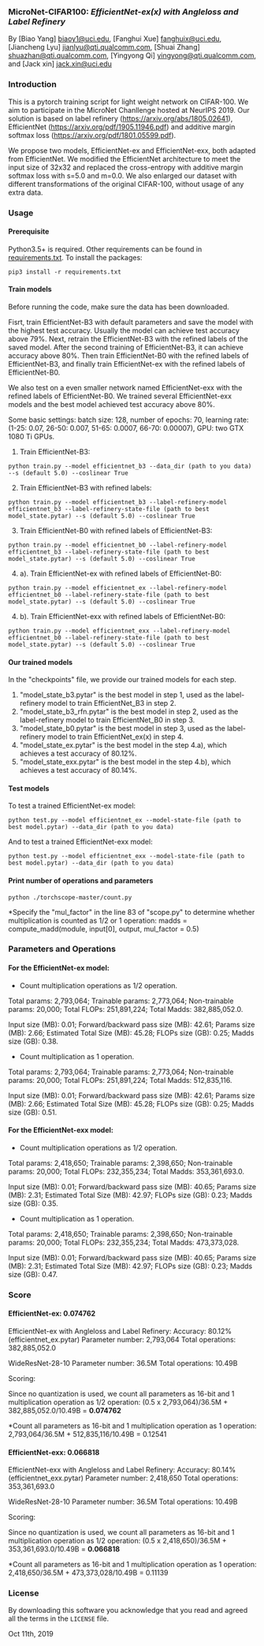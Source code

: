 ### MicroNet-CIFAR100: *EfficientNet-ex(x) with Angleloss and Label Refinery*
By [Biao Yang] biaoy1@uci.edu,
[Fanghui Xue] fanghuix@uci.edu,
[Jiancheng Lyu] jianlyu@qti.qualcomm.com,
[Shuai Zhang] shuazhan@qti.qualcomm.com,
[Yingyong Qi] yingyong@qti.qualcomm.com,
and [Jack xin] jack.xin@uci.edu


### Introduction
This is a pytorch training script for light weight network on CIFAR-100. We aim to participate in the MicroNet Chanllenge hosted at NeurIPS 2019. Our solution is based on label refinery (https://arxiv.org/abs/1805.02641), EfficientNet (https://arxiv.org/pdf/1905.11946.pdf) and additive margin softmax loss (https://arxiv.org/pdf/1801.05599.pdf).

We propose two models, EfficientNet-ex and EfficientNet-exx, both adapted from EfficientNet. We modified the EfficientNet architecture to meet the input size of 32x32 and replaced the cross-entropy with additive margin softmax loss with s=5.0 and m=0.0. We also enlarged our dataset with different transformations of the original CIFAR-100, without usage of any extra data.


### Usage
#### Prerequisite
Python3.5+ is required. Other requirements can be found in [requirements.txt](requirements.txt).
To install the packages:
```
pip3 install -r requirements.txt
```

#### Train models
Before running the code, make sure the data has been downloaded.

Fisrt, train EfficientNet-B3 with default parameters and save the model with the highest test accuracy. Usually the model can achieve test accuracy above 79%.
Next, retrain the EfficientNet-B3 with the refined labels of the saved model. After the second training of EfficientNet-B3, it can achieve accuracy above 80%.
Then train EfficientNet-B0 with the refined labels of EfficientNet-B3, and finally train EfficientNet-ex with the refined labels of EfficientNet-B0.

We also test on a even smaller network named EfficientNet-exx with the refined labels of EfficientNet-B0. We trained several EfficientNet-exx models and the best model achieved test accuracy above 80%.

Some basic settings: 
batch size: 128, number of epochs: 70, learning rate: (1-25: 0.07, 26-50: 0.007, 51-65: 0.0007, 66-70: 0.00007), GPU: two GTX 1080 Ti GPUs.

1. Train EfficientNet-B3:
```
python train.py --model efficientnet_b3 --data_dir (path to you data) --s (default 5.0) --coslinear True
```
2. Train EfficientNet-B3 with refined labels:
```
python train.py --model efficientnet_b3 --label-refinery-model efficientnet_b3 --label-refinery-state-file (path to best model_state.pytar) --s (default 5.0) --coslinear True
```
3. Train EfficientNet-B0 with refined labels of EfficientNet-B3:
```
python train.py --model efficientnet_b0 --label-refinery-model efficientnet_b3 --label-refinery-state-file (path to best model_state.pytar) --s (default 5.0) --coslinear True
```
4. a). Train EfficientNet-ex with refined labels of EfficientNet-B0:
```
python train.py --model efficientnet_ex --label-refinery-model efficientnet_b0 --label-refinery-state-file (path to best model_state.pytar) --s (default 5.0) --coslinear True
```
4. b). Train EfficientNet-exx with refined labels of EfficientNet-B0:
```
python train.py --model efficientnet_exx --label-refinery-model efficientnet_b0 --label-refinery-state-file (path to best model_state.pytar) --s (default 5.0) --coslinear True
```

#### Our trained models
In the "checkpoints" file, we provide our trained models for each step. 
1. "model_state_b3.pytar" is the best model in step 1, used as the label-refinery model to train EfficientNet_B3 in step 2. 
2. "model_state_b3_rfn.pytar" is the best model in step 2, used as the label-refinery model to train EfficientNet_B0 in step 3. 
3. "model_state_b0.pytar" is the best model in step 3, used as the label-refinery model to train EfficientNet_ex(x) in step 4. 
4. "model_state_ex.pytar" is the best model in the step 4.a), which achieves a test accuracy of 80.12%. 
4. "model_state_exx.pytar" is the best model in the step 4.b), which achieves a test accuracy of 80.14%. 


#### Test models
To test a trained EfficientNet-ex model:
```
python test.py --model efficientnet_ex --model-state-file (path to best model.pytar) --data_dir (path to you data)
```
And to test a trained EfficientNet-exx model:
```
python test.py --model efficientnet_exx --model-state-file (path to best model.pytar) --data_dir (path to you data)
```

#### Print number of operations and parameters
```
python ./torchscope-master/count.py
```
*Specify the "mul_factor" in the line 83 of "scope.py" to determine whether multiplication is counted as 1/2 or 1 operation:
madds = compute_madd(module, input[0], output, mul_factor = 0.5)

### Parameters and Operations
#### For the EfficientNet-ex model:
* Count multiplication operations as 1/2 operation.

Total params: 2,793,064;
Trainable params: 2,773,064;
Non-trainable params: 20,000;
Total FLOPs: 251,891,224;
Total Madds: 382,885,052.0.

Input size (MB): 0.01;
Forward/backward pass size (MB): 42.61;
Params size (MB): 2.66;
Estimated Total Size (MB): 45.28;
FLOPs size (GB): 0.25;
Madds size (GB): 0.38.

* Count multiplication as 1 operation.

Total params: 2,793,064;
Trainable params: 2,773,064;
Non-trainable params: 20,000;
Total FLOPs: 251,891,224;
Total Madds: 512,835,116.

Input size (MB): 0.01;
Forward/backward pass size (MB): 42.61;
Params size (MB): 2.66;
Estimated Total Size (MB): 45.28;
FLOPs size (GB): 0.25;
Madds size (GB): 0.51.


#### For the EfficientNet-exx model:
* Count multiplication operations as 1/2 operation.

Total params: 2,418,650;
Trainable params: 2,398,650;
Non-trainable params: 20,000;
Total FLOPs: 232,355,234;
Total Madds: 353,361,693.0.

Input size (MB): 0.01;
Forward/backward pass size (MB): 40.65;
Params size (MB): 2.31;
Estimated Total Size (MB): 42.97;
FLOPs size (GB): 0.23;
Madds size (GB): 0.35.

* Count multiplication as 1 operation.

Total params: 2,418,650;
Trainable params: 2,398,650;
Non-trainable params: 20,000;
Total FLOPs: 232,355,234;
Total Madds: 473,373,028.

Input size (MB): 0.01;
Forward/backward pass size (MB): 40.65;
Params size (MB): 2.31;
Estimated Total Size (MB): 42.97;
FLOPs size (GB): 0.23;
Madds size (GB): 0.47.


### Score
#### EfficientNet-ex: 0.074762
EfficientNet-ex with Angleloss and Label Refinery:
Accuracy: 80.12% (efficientnet_ex.pytar)
Parameter number: 2,793,064
Total operations: 382,885,052.0

WideResNet-28-10
Parameter number: 36.5M
Total operations: 10.49B

Scoring:

Since no quantization is used, we count all parameters as 16-bit and 1 multiplication operation as 1/2 operation:
(0.5 x 2,793,064)/36.5M + 382,885,052.0/10.49B = **0.074762**

*Count all parameters as 16-bit and 1 multiplication operation as 1 operation:
2,793,064/36.5M + 512,835,116/10.49B = 0.12541


#### EfficientNet-exx: 0.066818
EfficientNet-exx with Angleloss and Label Refinery:
Accuracy: 80.14% (efficientnet_exx.pytar)
Parameter number: 2,418,650
Total operations: 353,361,693.0

WideResNet-28-10
Parameter number: 36.5M
Total operations: 10.49B

Scoring:

Since no quantization is used, we count all parameters as 16-bit and 1 multiplication operation as 1/2 operation:
(0.5 x 2,418,650)/36.5M + 353,361,693.0/10.49B = **0.066818**

*Count all parameters as 16-bit and 1 multiplication operation as 1 operation:
2,418,650/36.5M + 473,373,028/10.49B = 0.11139

### License
By downloading this software you acknowledge that you read and agreed all the
terms in the `LICENSE` file.

Oct 11th, 2019
